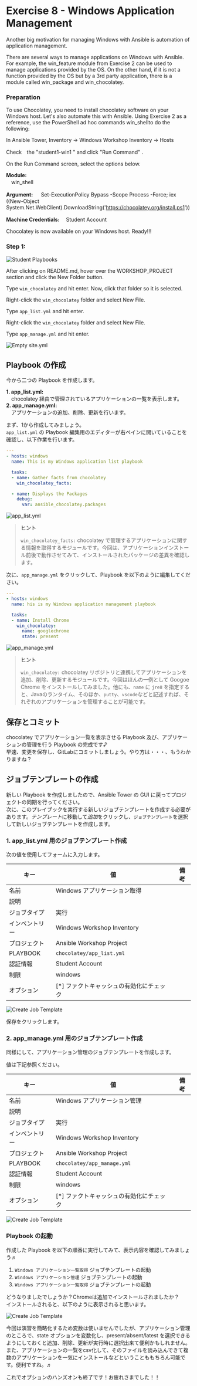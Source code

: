 # Exercise 8 - Windows Application Management  

Another big motivation for managing Windows with Ansible is automation of application management. 

There are several ways to manage applications on Windows with Ansible. For example, the win_feature module from Exercise 2 can be used to manage applications provided by the OS. On the other hand, if it is not a function provided by the OS but by a 3rd party application, there is a module called win_package and win_chocolatey.

### Preparation 

To use Chocolatey, you need to install chocolatey software on your Windows host. Let's also automate this with Ansible. Using Exercise 2 as a reference, use the PowerShell ad hoc commands win_shellto do the following:

In Ansible Tower, Inventory → Windows Workshop Inventory → Hosts

Check　the "student1-win1 " and click "Run Command" .

On the Run Command screen, select the options below.

**Module:**  
　win_shell

**Argument:**
　 Set-ExecutionPolicy Bypass -Scope Process -Force; iex ((New-Object System.Net.WebClient).DownloadString('https://chocolatey.org/install.ps1'))

**Machine Credentials:**
　Student Account

Chocolatey is now available on your Windows host. Ready!!!

### Step 1:

![Student Playbooks](images/8-vscode-existing-folders.ja.jpg)

After clicking on README.md, hover over the WORKSHOP_PROJECT section and click the New Folder button.

Type `win_chocolatey` and hit enter. Now, click that folder so it is selected. 

Right-click the `win_chocolatey` folder and select New File.

Type `app_list.yml` and hit enter. 

Right-click the `win_chocolatey` folder and select New File.

Type `app_manage.yml` and hit enter.

![Empty site.yml](images/8-create-list-empty.ja.jpg)

## Playbook の作成

今から二つの Playbook を作成します。

**1. app_list.yml:**  
　chocolatey 経由で管理されているアプリケーションの一覧を表示します。  
**2. app_manage.yml:**  
　アプリケーションの追加、削除、更新を行います。  

まず、1から作成してみましょう。  
`app_list.yml` の Playbook 編集用のエディターが右ペインに開いていることを確認し、以下作業を行います。  

<!-- {% raw %} -->
```yaml
---
- hosts: windows
  name: This is my Windows application list playbook

  tasks:
  - name: Gather facts from chocolatey
    win_chocolatey_facts:

  - name: Displays the Packages
    debug:
      var: ansible_chocolatey.packages
```
<!-- {% endraw %} -->

![app_list.yml](images/8-create-list.ja.jpg)

> **ヒント**
>
> `win_chocolatey_facts:` chocolatey で管理するアプリケーションに関する情報を取得するモジュールです。今回は、アプリケーションインストール前後で動作させてみて、インストールされたパッケージの差異を確認します。  


次に、`app_manage.yml` をクリックして、Playbook を以下のように編集してください。    

<!-- {% raw %} -->
```yaml
---
- hosts: windows
  name: his is my Windows application management playbook

  tasks:
  - name: Install Chrome
    win_chocolatey:
      name: googlechrome
      state: present
```
<!-- {% endraw %} -->

![app_manage.yml](images/8-create-mamage.ja.jpg)

> **ヒント**
>
> `win_chocolatey:` chocolatey リポジトリと連携してアプリケーションを追加、削除、更新するモジュールです。今回はほんの一例として Googoe Chrome をインストールしてみました。他にも、`name` に `jre8` を指定すると、Javaのランタイム、そのほか、`putty`、`vscode`などと記述すれば、それぞれのアプリケーションを管理することが可能です。  

## 保存とコミット

chocolatey でアプリケーション一覧を表示させる Playbook 及び、アプリケーションの管理を行う Playbook の完成です♪  
早速、変更を保存し、GitLabにコミットしましょう。やり方は・・・、もうわかりますね？  

## ジョブテンプレートの作成

新しい Playbook を作成しましたので、Ansible Tower の GUI に戻ってプロジェクトの同期を行ってください。  
次に、このプレイブックを実行する新しいジョブテンプレートを作成する必要があります。*テンプレート*に移動して*追加*をクリックし、`ジョブテンプレート`を選択して新しいジョブテンプレートを作成します。

### 1. app_list.yml 用のジョブテンプレート作成  

次の値を使用してフォームに入力します。  

| キー                | 値                      | 備考 |
|--------------------|----------------------------|------|
| 名前               |Windows アプリケーション取得           |      |
| 説明        |                            |      |
| ジョブタイプ           | 実行                        |      |
| インベントリー          | Windows Workshop Inventory |      |
| プロジェクト            | Ansible Workshop Project   |      |
| PLAYBOOK           | `chocolatey/app_list.yml`     |      |
| 認証情報 | Student Account            |      |
| 制限              | windows                    |      |
| オプション            | [*] ファクトキャッシュの有効化にチェック      |      |

![Create Job Template](images/8-win_applist-template.ja.jpg)

保存をクリックします。  

### 2. app_manage.yml 用のジョブテンプレート作成  

同様にして、アプリケーション管理のジョブテンプレートを作成します。  

値は下記参照ください。    

| キー                | 値                      | 備考 |
|--------------------|----------------------------|------|
| 名前               |Windows アプリケーション管理|      |
| 説明        |                            |      |
| ジョブタイプ           | 実行                        |      |
| インベントリー          | Windows Workshop Inventory |      |
| プロジェクト            | Ansible Workshop Project   |      |
| PLAYBOOK           | `chocolatey/app_manage.yml`     |      |
| 認証情報 | Student Account            |      |
| 制限              | windows                    |      |
| オプション            | [*] ファクトキャッシュの有効化にチェック      |      |

![Create Job Template](images/8-win_appmanage-template.ja.jpg)

### Playbook の起動

作成した Playbook を以下の順番に実行してみて、表示内容を確認してみましょう♬  

1. `Windows アプリケーション一覧取得` ジョブテンプレートの起動
2. `Windows アプリケーション管理` ジョブテンプレートの起動
3. `Windows アプリケーション一覧取得` ジョブテンプレートの起動

どうなりましたでしょうか？Chromeは追加でインストールされましたか？  
インストールされると、以下のように表示されると思います。  

![Create Job Template](images/8-chrome-installed.ja.jpg)

今回は演習を簡略化するため変数は使いませんでしたが、アプリケーション管理のところで、state オプションを変数化し、present/absent/latest を選択できるようにしておくと追加、削除、更新が実行時に選択出来て便利かもしれません。また、アプリケーションの一覧をcsv化して、そのファイルを読み込んできて複数のアプリケーションを一気にインストールなどということももちろん可能です。便利ですね。♬  

これでオプションのハンズオンも終了です！お疲れさまでした！！  
